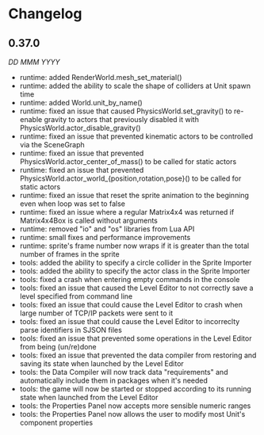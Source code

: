 Changelog
=========

0.37.0
------
*DD MMM YYYY*

* runtime: added RenderWorld.mesh_set_material()
* runtime: added the ability to scale the shape of colliders at Unit spawn time
* runtime: added World.unit_by_name()
* runtime: fixed an issue that caused PhysicsWorld.set_gravity() to re-enable gravity to actors that previously disabled it with PhysicsWorld.actor_disable_gravity()
* runtime: fixed an issue that prevented kinematic actors to be controlled via the SceneGraph
* runtime: fixed an issue that prevented PhysicsWorld.actor_center_of_mass() to be called for static actors
* runtime: fixed an issue that prevented PhysicsWorld.actor_world_{position,rotation,pose}() to be called for static actors
* runtime: fixed an issue that reset the sprite animation to the beginning even when loop was set to false
* runtime: fixed an issue where a regular Matrix4x4 was returned if Matrix4x4Box is called without arguments
* runtime: removed "io" and "os" libraries from Lua API
* runtime: small fixes and performance improvements
* runtime: sprite's frame number now wraps if it is greater than the total number of frames in the sprite
* tools: added the ability to specify a circle collider in the Sprite Importer
* tools: added the ability to specify the actor class in the Sprite Importer
* tools: fixed a crash when entering empty commands in the console
* tools: fixed an issue that caused the Level Editor to not correctly save a level specified from command line
* tools: fixed an issue that could cause the Level Editor to crash when large number of TCP/IP packets were sent to it
* tools: fixed an issue that could cause the Level Editor to incorreclty parse identifiers in SJSON files
* tools: fixed an issue that prevented some operations in the Level Editor from being (un/re)done
* tools: fixed an issue that prevented the data compiler from restoring and saving its state when launched by the Level Editor
* tools: the Data Compiler will now track data "requirements" and automatically include them in packages when it's needed
* tools: the game will now be started or stopped according to its running state when launched from the Level Editor
* tools: the Properties Panel now accepts more sensible numeric ranges
* tools: the Properties Panel now allows the user to modify most Unit's component properties
